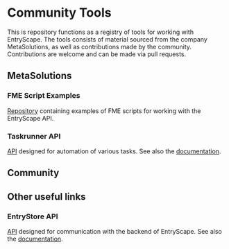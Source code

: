 # Community Tools

This is repository functions as a registry of tools for working with EntryScape. The tools consists of material sourced from the company MetaSolutions, as well as contributions made by the community. Contributions are welcome and can be made via pull requests.

## MetaSolutions

### FME Script Examples

[Repository](https://gitlab.com/entryscape/fme-script-examples) containing examples of FME scripts for working with the EntryScape API.

### Taskrunner API

[API](https://swagger.entryscape.com/?url=https://docs.entryscape.com/en/taskrunner/swagger.json#/info) designed for automation of various tasks. See also the [documentation](https://docs.entryscape.com/en/taskrunner/).

## Community

## Other useful links

### EntryStore API

[API](https://entrystore.org/api/) designed for communication with the backend of EntryScape. See also the [documentation](https://entrystore.org/).